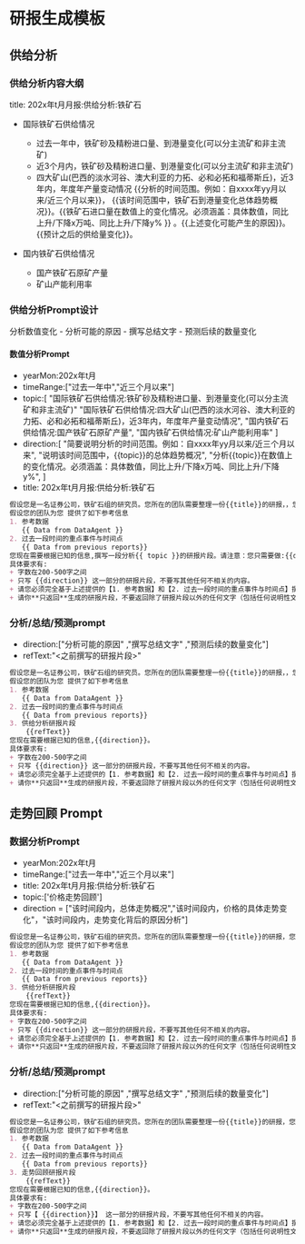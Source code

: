 # 研报生成模板

## 供给分析

### 供给分析内容大纲
title: 202x年t月月报:供给分析:铁矿石
+ 国际铁矿石供给情况
  + 过去一年中，铁矿砂及精粉进口量、到港量变化(可以分主流矿和非主流矿)
  + 近3个月内，铁矿砂及精粉进口量、到港量变化(可以分主流矿和非主流矿)
  + 四大矿山(巴西的淡水河谷、澳大利亚的力拓、必和必拓和福蒂斯丘)，近3年内，年度年产量变动情况
  {{分析的时间范围。例如：自xxxx年yy月以来/近三个月以来}}， {{该时间范围中，铁矿石到港量变化总体趋势概况}}。{{铁矿石进口量在数值上的变化情况。必须涵盖：具体数值，同比上升/下降x万吨、同比上升/下降y% }} 。{{上述变化可能产生的原因}}。{{预计之后的供给量变化}}。

+ 国内铁矿石供给情况
  + 国产铁矿石原矿产量
  + 矿山产能利用率

### 供给分析Prompt设计

分析数值变化 - 分析可能的原因 - 撰写总结文字  - 预测后续的数量变化

#### 数值分析Prompt
+ yearMon:202x年t月
+ timeRange:["过去一年中","近三个月以来"]
+ topic:[
    "国际铁矿石供给情况:铁矿砂及精粉进口量、到港量变化(可以分主流矿和非主流矿)"
    "国际铁矿石供给情况:四大矿山(巴西的淡水河谷、澳大利亚的力拓、必和必拓和福蒂斯丘)，近3年内，年度年产量变动情况",
    "国内铁矿石供给情况:国产铁矿石原矿产量",
    "国内铁矿石供给情况:矿山产能利用率"
  ]
+ direction:[
    "简要说明分析的时间范围。例如：自xxxx年yy月以来/近三个月以来",
    "说明该时间范围中，{{topic}}的总体趋势概况",
    "分析{{topic}}在数值上的变化情况。必须涵盖：具体数值，同比上升/下降x万吨、同比上升/下降y%",
  ]
+ title: 202x年t月月报:供给分析:铁矿石

```md
假设您是一名证券公司，铁矿石组的研究员。您所在的团队需要整理一份{{title}}的研报，，您负责的部分为: {{direction}}
假设您的团队为您 提供了如下参考信息
1. 参考数据
   {{ Data from DataAgent }}
2. 过去一段时间的重点事件与时间点
   {{ Data from previous reports}}
您现在需要根据已知的信息,撰写一段分析{{ topic }}的研报片段。请注意：您只需要做:{{direction}}。
具体要求有:
+ 字数在200-500字之间
+ 只写 {{direction}} 这一部分的研报片段，不要写其他任何不相关的内容。
+ 请您必须完全基于上述提供的【1. 参考数据】和【2. 过去一段时间的重点事件与时间点】撰写，不得自行生成数据，也不得引用上面未提及的重点事件与时间点。
+ 请你**只返回**生成的研报片段，不要返回除了研报片段以外的任何文字（包括任何说明性文字、问候语等）。
```

### 分析/总结/预测prompt
+ direction:["分析可能的原因" ,"撰写总结文字" ,"预测后续的数量变化"]
+ refText:"<之前撰写的研报片段>"

```md
假设您是一名证券公司，铁矿石组的研究员。您所在的团队需要整理一份{{title}}的研报，，您负责的部分为: {{direction}}
假设您的团队为您 提供了如下参考信息
1. 参考数据
   {{ Data from DataAgent }}
2. 过去一段时间的重点事件与时间点
   {{ Data from previous reports}}
3. 供给分析研报片段
    {{refText}}
您现在需要根据已知的信息,{{direction}}。
具体要求有:
+ 字数在200-500字之间
+ 只写 {{direction}} 这一部分的研报片段，不要写其他任何不相关的内容。
+ 请您必须完全基于上述提供的【1. 参考数据】和【2. 过去一段时间的重点事件与时间点】撰写，不得自行生成数据，也不得引用上面未提及的重点事件与时间点。
+ 请你**只返回**生成的研报片段，不要返回除了研报片段以外的任何文字（包括任何说明性文字、问候语等）。

```

## 走势回顾 Prompt

### 数据分析Prompt 
+ yearMon:202x年t月
+ timeRange:["过去一年中","近三个月以来"]
+ title: 202x年t月月报:供给分析:铁矿石
+ topic:['价格走势回顾']
+ direction = ["该时间段内，总体走势概况","该时间段内，价格的具体走势变化"，"该时间段内，走势变化背后的原因分析"]

```md
假设您是一名证券公司，铁矿石组的研究员。您所在的团队需要整理一份{{title}}的研报，您负责的部分为: {{direction}}
假设您的团队为您 提供了如下参考信息
1. 参考数据
   {{ Data from DataAgent }}
2. 过去一段时间的重点事件与时间点
   {{ Data from previous reports}}
3. 供给分析研报片段
    {{refText}}
您现在需要根据已知的信息,{{direction}}。
具体要求有:
+ 字数在200-500字之间
+ 只写 {{direction}} 这一部分的研报片段，不要写其他任何不相关的内容。
+ 请您必须完全基于上述提供的【1. 参考数据】和【2. 过去一段时间的重点事件与时间点】撰写，不得自行生成数据，也不得引用上面未提及的重点事件与时间点。
+ 请你**只返回**生成的研报片段，不要返回除了研报片段以外的任何文字（包括任何说明性文字、问候语等）。
```

### 分析/总结/预测prompt

+ direction:["分析可能的原因" ,"撰写总结文字" ,"预测后续的数量变化"]
+ refText:"<之前撰写的研报片段>"

```md
假设您是一名证券公司，铁矿石组的研究员。您所在的团队需要整理一份{{title}}的研报，您负责的部分为: {{direction}}
假设您的团队为您 提供了如下参考信息
1. 参考数据
   {{ Data from DataAgent }}
2. 过去一段时间的重点事件与时间点
   {{ Data from previous reports}}
3. 走势回顾研报片段
    {{refText}}
您现在需要根据已知的信息,{{direction}}。
具体要求有:
+ 字数在200-500字之间
+ 只写【 {{direction}}】 这一部分的研报片段，不要写其他任何不相关的内容。
+ 请您必须完全基于上述提供的【1. 参考数据】和【2. 过去一段时间的重点事件与时间点】撰写，不得自行生成数据，也不得引用上面未提及的重点事件与时间点。
+ 请你**只返回**生成的研报片段，不要返回除了研报片段以外的任何文字（包括任何说明性文字、问候语等）。

```